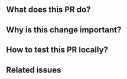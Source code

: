 ## What does this PR do?

<!-- MANDATORY -->

<!-- explain the changes in your PR, algorithms, design, architecture -->

## Why is this change important?

<!-- MANDATORY -->

<!-- explain the motivation behind your PR -->

## How to test this PR locally?

<!-- commands to run the tests or instructions to test the changes -->

## Related issues

<!--
Closes #234
-->
